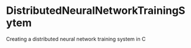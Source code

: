 # DistributedNeuralNetworkTrainingSytem
 Creating a distributed neural network training system in C
